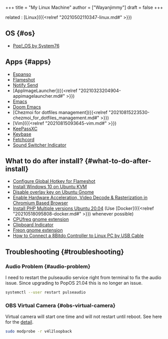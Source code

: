 +++
title = "My Linux Machine"
author = ["Wayanjimmy"]
draft = false
+++

related
: [Linux]({{<relref "20210502110347-linux.md#" >}})


## OS {#os}

-   [Pop!\_OS by System76](https://pop.system76.com/)


## Apps {#apps}

-   [Espanso](https://espanso.org/install/)
-   [Flameshot](https://github.com/flameshot-org/flameshot)
-   [Notify Send](http://vaskovsky.net/notify-send/linux.html)
-   [AppImageLauncher]({{<relref "20210323204904-appimagelauncher.md#" >}})
-   [Emacs](https://snapcraft.io/install/emacs/ubuntu)
-   [Doom Emacs](https://github.com/hlissner/doom-emacs)
-   [Chezmoi for dotfiles management]({{<relref "20210815223530-chezmoi_for_dotfiles_management.md#" >}})
-   [Vim]({{<relref "20210815093645-vim.md#" >}})
-   [KeePassXC](https://keepassxc.org/)
-   [Keybase](https://keybase.io/)
-   [Fetchcord](https://github.com/MrPotatoBobx/FetchCord)
-   [Sound Switcher Indicator](https://yktoo.com/en/blog/post/2021/06/18-2.3.6/)


## What to do after install? {#what-to-do-after-install}

-   [Configure Global Hotkey for Flameshot](https://github.com/flameshot-org/flameshot/issues/200)
-   [Install Windows 10 on Ubuntu KVM](https://getlabsdone.com/install-windows-10-on-ubuntu-kvm/)
-   [Disable overlay key on Ubuntu Gnome](https://askubuntu.com/questions/105558/how-do-i-disable-the-super-key)
-   [Enable Hardware Acceleration, Video Decode & Rasterization in Chromium Based Browser](https://youtu.be/hoN78aUgOuM)
-   [Install PHP Multiple versions Ubuntu 20.04](https://tecadmin.net/install-php-ubuntu-20-04/) (Use [Docker]({{<relref "20210518095808-docker.md#" >}}) whenever possible)
-   [CPUfreq gnome extension](https://extensions.gnome.org/extension/1082/cpufreq/)
-   [Clipboard Indicator](https://extensions.gnome.org/extension/779/clipboard-indicator/)
-   [Freon gnome extension](https://extensions.gnome.org/extension/841/freon/)
-   [How to Connect a 8Bitdo Controller to Linux PC by USB Cable](https://youtu.be/ct3UQ3%5F-v0s)


## Troubleshooting {#troubleshooting}


### Audio Problem {#audio-problem}

I need to restart the pulseaudio service right from terminal to fix the audio issue. Since upgrading to PopOS 21.04 this is no longer an issue.

```bash
systemctl --user restart pulseaudio
```


### OBS Virtual Camera {#obs-virtual-camera}

Virtual camera will start one time and will not restart until reboot. See here for the [detail](https://github.com/obsproject/obs-studio/issues/4808).

```bash
sudo modprobe -r v4l2loopback
```
